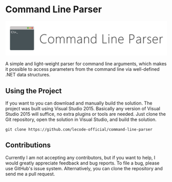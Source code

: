 
# Command Line Parser

![Command Line Parser Logo](https://github.com/lecode-official/command-line-parser/blob/master/Documentation/Images/Banner.png "Command Line Parser Logo")

A simple and light-weight parser for command line arguments, which makes it possible to access parameters from the command line via well-defined .NET data
structures.

## Using the Project

If you want to you can download and manually build the solution. The project was built using Visual Studio 2015. Basically any version of Visual Studio 2015
will suffice, no extra plugins or tools are needed. Just clone the Git repository, open the solution in Visual Studio, and build the solution.

```batch
git clone https://github.com/lecode-official/command-line-parser
```

## Contributions

Currently I am not accepting any contributors, but if you want to help, I would greatly appreciate feedback and bug reports. To file a bug, please use
GitHub's issue system. Alternatively, you can clone the repository and send me a pull request.
